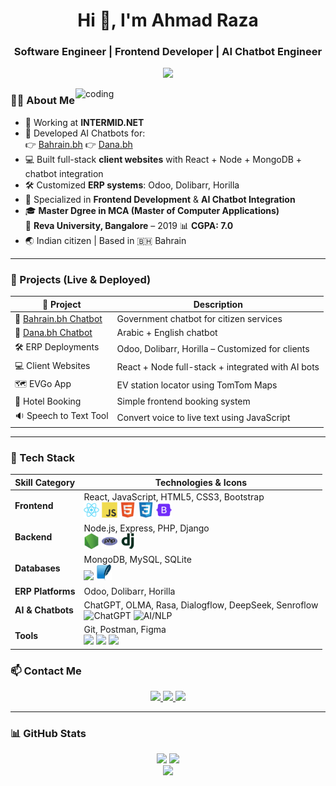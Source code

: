 <h1 align="center">Hi 👋, I'm Ahmad Raza</h1>
<h3 align="center">Software Engineer | Frontend Developer | AI Chatbot Engineer</h3>

<p align="center">
 <img src="https://komarev.com/ghpvc/?username=ahmadrzaa&base=12122&abbreviated=true&style=flat-square"/>
</p>

<img align="right" alt="coding" width="400" src="https://user-images.githubusercontent.com/55389276/140866485-8fb1c876-9a8f-4d6a-98dc-08c4981eaf70.gif">

### 👨‍💻 About Me

- 💼 Working at **INTERMID.NET**
- 🤖 Developed AI Chatbots for:  
  👉 [Bahrain.bh](https://services.bahrain.bh)   👉 [Dana.bh](https://services.bahrain.bh/wps/portal/en/BSP/HomeeServicesPortal/)
- 💻 Built full-stack **client websites** with React + Node + MongoDB + chatbot integration
- 🛠 Customized **ERP systems**: Odoo, Dolibarr, Horilla
- 🎯 Specialized in **Frontend Development** & **AI Chatbot Integration**
- 🎓 **Master Dgree in MCA (Master of Computer Applications)**  
  🏫 **Reva University, Bangalore** – 2019   📊 **CGPA: 7.0**
- 🌏 Indian citizen | Based in 🇧🇭 Bahrain

---
### 🚀 Projects (Live & Deployed)

| 🧠 Project | Description |
|-----------|-------------|
| 🤖 [Bahrain.bh Chatbot](https://services.bahrain.bh) | Government chatbot for citizen services |
| 🤖 [Dana.bh Chatbot](https://services.bahrain.bh/wps/portal/en/BSP/HomeeServicesPortal/) | Arabic + English chatbot |
| 🛠 ERP Deployments | Odoo, Dolibarr, Horilla – Customized for clients |
| 💻 Client Websites | React + Node full-stack + integrated with AI bots |
| 🗺️ EVGo App | EV station locator using TomTom Maps |
| 🏨 Hotel Booking | Simple frontend booking system |
| 🔉 Speech to Text Tool | Convert voice to live text using JavaScript |

---

### 🧰 Tech Stack

| Skill Category | Technologies & Icons |
|----------------|-----------------------|
| **Frontend** | React, JavaScript, HTML5, CSS3, Bootstrap <br> <img src="https://raw.githubusercontent.com/devicons/devicon/master/icons/react/react-original.svg" width="25"/> <img src="https://raw.githubusercontent.com/devicons/devicon/master/icons/javascript/javascript-original.svg" width="25"/> <img src="https://raw.githubusercontent.com/devicons/devicon/master/icons/html5/html5-original.svg" width="25"/> <img src="https://raw.githubusercontent.com/devicons/devicon/master/icons/css3/css3-original.svg" width="25"/> <img src="https://raw.githubusercontent.com/devicons/devicon/master/icons/bootstrap/bootstrap-plain.svg" width="25"/> |
| **Backend** | Node.js, Express, PHP, Django <br> <img src="https://raw.githubusercontent.com/devicons/devicon/master/icons/nodejs/nodejs-original.svg" width="25"/> <img src="https://raw.githubusercontent.com/devicons/devicon/master/icons/php/php-original.svg" width="25"/> <img src="https://raw.githubusercontent.com/devicons/devicon/master/icons/django/django-plain.svg" width="25"/> |
| **Databases** | MongoDB, MySQL, SQLite <br> <img src="https://cdn.jsdelivr.net/gh/devicons/devicon/icons/mysql/mysql-original-wordmark.svg" width="30"/> <img src="https://raw.githubusercontent.com/devicons/devicon/master/icons/sqlite/sqlite-original.svg" width="25"/> |
| **ERP Platforms** | Odoo, Dolibarr, Horilla |
| **AI & Chatbots** | ChatGPT, OLMA, Rasa, Dialogflow, DeepSeek, Senroflow <br> <img src="https://cdn-icons-png.flaticon.com/512/4712/4712109.png" width="25" title="ChatGPT"/> <img src="https://cdn-icons-png.flaticon.com/512/4712/4712103.png" width="25" title="AI/NLP"/> |
| **Tools** | Git, Postman, Figma <br> <img src="https://www.vectorlogo.zone/logos/git-scm/git-scm-icon.svg" width="25"/> <img src="https://img.icons8.com/color/48/000000/api.png" width="25"/> <img src="https://www.vectorlogo.zone/logos/figma/figma-icon.svg" width="25"/> |


### 📫 Contact Me

<p align="center">
  <a href="mailto:ahmadrza.1110@gmail.com">
    <img src="https://img.shields.io/badge/Gmail-D14836?style=for-the-badge&logo=gmail&logoColor=white" />
  </a>
  <a href="https://instagram.com/ahmd.rs_" target="_blank">
    <img src="https://img.shields.io/badge/Instagram-E4405F?style=for-the-badge&logo=instagram&logoColor=white" />
  </a>
  <a href="https://www.youtube.com/c/arcodr" target="_blank">
    <img src="https://img.shields.io/badge/YouTube-FF0000?style=for-the-badge&logo=youtube&logoColor=white" />
  </a>
</p>

---

### 📊 GitHub Stats

<p align="center">
  <img src="https://github-readme-stats.vercel.app/api?username=ahmadrzaa&show_icons=true&theme=default" height="140" />
  <img src="https://github-readme-stats.vercel.app/api/top-langs/?username=ahmadrzaa&layout=compact" height="140" />
  <br>
  <img src="https://github-readme-streak-stats.herokuapp.com/?user=ahmadrzaa" height="140" />
</p>

